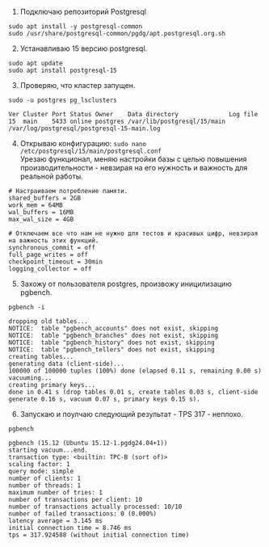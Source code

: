 1. Подключаю репозиторий Postgresql

```
sudo apt install -y postgresql-common
sudo /usr/share/postgresql-common/pgdg/apt.postgresql.org.sh
```

2. Устанавливаю 15 версию postgresql.

```
sudo apt update
sudo apt install postgresql-15
```

3. Проверяю, что кластер запущен.

```
sudo -u postgres pg_lsclusters

Ver Cluster Port Status Owner    Data directory              Log file
15  main    5433 online postgres /var/lib/postgresql/15/main /var/log/postgresql/postgresql-15-main.log

```

4. Открываю конфигурацию:
   `sudo nano /etc/postgresql/15/main/postgresql.conf`  
   Урезаю функционал, меняю настройки базы с целью повышения производительности - невзирая на его нужность и важность для реальной работы.

```
# Настраиваем потребление памяти.
shared_buffers = 2GB
work_mem = 64MB
wal_buffers = 16MB
max_wal_size = 4GB

# Отключаем все что нам не нужно для тестов и красивых цифр, невзирая на важность этих функций.
synchronous_commit = off
full_page_writes = off
checkpoint_timeout = 30min
logging_collector = off
```

5. Захожу от пользователя postgres, произвожу иницилизацию pgbench.

```
pgbench -i

dropping old tables...
NOTICE:  table "pgbench_accounts" does not exist, skipping
NOTICE:  table "pgbench_branches" does not exist, skipping
NOTICE:  table "pgbench_history" does not exist, skipping
NOTICE:  table "pgbench_tellers" does not exist, skipping
creating tables...
generating data (client-side)...
100000 of 100000 tuples (100%) done (elapsed 0.11 s, remaining 0.00 s)
vacuuming...
creating primary keys...
done in 0.41 s (drop tables 0.01 s, create tables 0.03 s, client-side generate 0.16 s, vacuum 0.07 s, primary keys 0.15 s).
```

6. Запускаю и поулчаю следующий результат - TPS 317 - неплохо.

```
pgbench

pgbench (15.12 (Ubuntu 15.12-1.pgdg24.04+1))
starting vacuum...end.
transaction type: <builtin: TPC-B (sort of)>
scaling factor: 1
query mode: simple
number of clients: 1
number of threads: 1
maximum number of tries: 1
number of transactions per client: 10
number of transactions actually processed: 10/10
number of failed transactions: 0 (0.000%)
latency average = 3.145 ms
initial connection time = 8.746 ms
tps = 317.924588 (without initial connection time)
```

